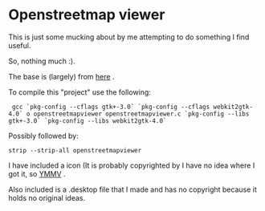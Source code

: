 # Openstreetmap viewer

This is just some mucking about by me attempting to do something I find useful. 

So, nothing much :). 

The base is (largely) from [here](https://docs.gtk.org/gtk3/getting_started.html) .

To compile this "project" use the following:

	 gcc `pkg-config --cflags gtk+-3.0` `pkg-config --cflags webkit2gtk-4.0` o openstreetmapviewer openstreetmapviewer.c `pkg-config --libs gtk+-3.0` `pkg-config --libs webkit2gtk-4.0`

Possibly followed by:

	strip --strip-all openstreetmapviewer

I have included a icon (It is probably copyrighted by I have no idea where I got it, so [YMMV](https://www.jejik.nl/jargon/html/Y/YMMV.html) .

Also included is a .desktop file that I made and has no copyright because it holds no original ideas.

